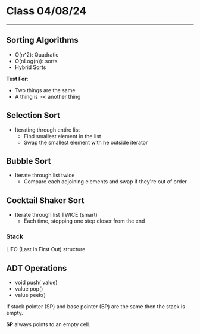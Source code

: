 # Class 04/08/24
----
## Sorting Algorithms
* O(n^2): Quadratic
* O(nLog(n)): sorts
* Hybrid Sorts

**Test For**: 
* Two things are the same
* A thing is >< another thing

## Selection Sort
* Iterating through entire list
    - Find smallest element in the list 
    - Swap the smallest element with he outside iterator

## Bubble Sort
* Iterate through list twice
    - Compare each adjoining elements and swap if they're out of order

## Cocktail Shaker Sort
* Iterate through list TWICE (smart)
    - Each time, stopping one step closer from the end


### Stack
LIFO (Last In First Out) structure

## ADT Operations
* void push( value)
* value pop()
* value peek()

If stack pointer (SP) and base pointer (BP) are the same then the stack is empty.

**SP** always points to an empty cell.




